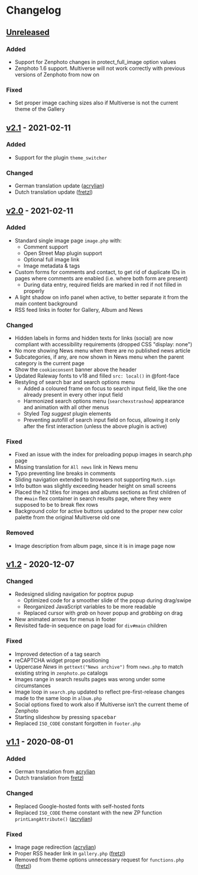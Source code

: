 # Changelog
## [Unreleased]

### Added
* Support for Zenphoto changes in protect_full_image option values
* Zenphoto 1.6 support. Multiverse will not work correctly with previous versions of Zenphoto from now on

### Fixed
* Set proper image caching sizes also if Multiverse is not the current theme of the Gallery

## [v2.1] - 2021-02-11

### Added
* Support for the plugin `theme_switcher`

### Changed
* German translation update ([acrylian])
* Dutch translation update ([fretzl])

## [v2.0] - 2021-02-11
### Added
* Standard single image page `image.php` with:
  - Comment support
  - Open Street Map plugin support
  - Optional full image link
  - Image metadata & tags
* Custom forms for comments and contact, to get rid of duplicate IDs in pages where comments are enabled (i.e. where both form are present)
  * During data entry, required fields are marked in red if not filled in properly
* A light shadow on info panel when active, to better separate it from the main content background
* RSS feed links in footer for Gallery, Album and News

### Changed
* Hidden labels in forms and hidden texts for links (social) are now compliant with accessibility requirements (dropped CSS "display: none")
* No more showing News menu when there are no published news article 
* Subcategories, if any, are now shown in News menu when the parent category is the current page
* Show the `cookieconsent` banner above the header
* Updated Raleway fonts to v18 and filled `src: local()` in @font-face
* Restyling of search bar and search options menu
  * Added a coloured frame on focus to search input field, like the one already present in every other input field
  * Harmonized search options menu (`searchexstrashow`) appearance and animation with all other menus
  * Styled _Tag suggest_ plugin elements
  * Preventing autofill of search input field on focus, allowing it only after the first interaction (unless the above plugin is active)

### Fixed
* Fixed an issue with the index for preloading popup images in search.php page
* Missing translation for `All news` link in News menu
* Typo preventing line breaks in comments
* Sliding navigation extended to browsers not supporting `Math.sign`
* Info button was slightly exceeding header height on small screens
* Placed the h2 titles for images and albums sections as first children of the `#main` flex container in search results page, where they were supposed to be to break flex rows
* Background color for active buttons updated to the proper new color palette from the original Multiverse old one

### Removed
* Image description from album page, since it is in image page now

## [v1.2] - 2020-12-07
### Changed
* Redesigned sliding navigation for poptrox pupup
  * Optimized code for a smoother slide of the popup during drag/swipe
  * Reorganized JavaScript variables to be more readable
  * Replaced cursor with _grab_ on hover popup and _grabbing_ on drag
* New animated arrows for menus in footer
* Revisited fade-in sequence on page load for `div#main` children

### Fixed
* Improved detection of a tag search
* reCAPTCHA widget proper positioning
* Uppercase _News_ in `gettext("News archive")` from `news.php` to match existing string in `zenphoto.po` catalogs
* Images range in search results pages was wrong under some circumstances
* Image loop in `search.php` updated to reflect pre-first-release changes made to the same loop in `album.php`
* Social options fixed to work also if Multiverse isn’t the current theme of Zenphoto
* Starting slideshow by pressing <kbd>spacebar</kbd>
* Replaced `ISO_CODE` constant forgotten in `footer.php`

## [v1.1] - 2020-08-01
### Added
* German translation from [acrylian]
* Dutch translation from [fretzl]

### Changed
* Replaced Google-hosted fonts with self-hosted fonts
* Replaced `ISO_CODE` theme constant with the new ZP function `printLangAttribute()` ([acrylian])

### Fixed
* Image page redirection ([acrylian])
* Proper RSS header link in `gallery.php` ([fretzl])
* Removed from theme options unnecessary request for `functions.php` ([fretzl])

[Unreleased]: https://github.com/bic-ed/Multiverse/compare/2.1...master
[v2.1]: https://github.com/bic-ed/Multiverse/compare/2.0...2.1
[v2.0]: https://github.com/bic-ed/Multiverse/compare/1.2...2.0
[v1.2]: https://github.com/bic-ed/Multiverse/compare/1.1...1.2
[v1.1]: https://github.com/bic-ed/Multiverse/compare/1.0...1.1

[acrylian]: https://github.com/acrylian
[fretzl]: https://github.com/fretzl
